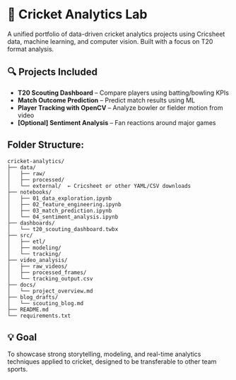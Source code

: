 # 🏏 Cricket Analytics Lab

A unified portfolio of data-driven cricket analytics projects using Cricsheet data, machine learning, and computer vision. Built with a focus on T20 format analysis.

## 🔍 Projects Included

- **T20 Scouting Dashboard** – Compare players using batting/bowling KPIs
- **Match Outcome Prediction** – Predict match results using ML
- **Player Tracking with OpenCV** – Analyze bowler or fielder motion from video
- **[Optional] Sentiment Analysis** – Fan reactions around major games


## Folder Structure:
```
cricket-analytics/
├── data/
│   ├── raw/
│   ├── processed/
│   └── external/  ← Cricsheet or other YAML/CSV downloads
├── notebooks/
│   ├── 01_data_exploration.ipynb
│   ├── 02_feature_engineering.ipynb
│   ├── 03_match_prediction.ipynb
│   └── 04_sentiment_analysis.ipynb
├── dashboards/
│   └── t20_scouting_dashboard.twbx
├── src/
│   ├── etl/
│   ├── modeling/
│   └── tracking/
├── video_analysis/
│   ├── raw_videos/
│   ├── processed_frames/
│   └── tracking_output.csv
├── docs/
│   └── project_overview.md
├── blog_drafts/
│   └── scouting_blog.md
├── README.md
└── requirements.txt
```

## 💡 Goal

To showcase strong storytelling, modeling, and real-time analytics techniques applied to cricket, designed to be transferable to other team sports.
